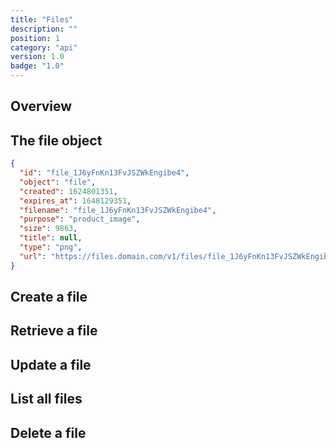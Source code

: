 ```yaml
---
title: "Files"
description: ""
position: 1
category: "api"
version: 1.0
badge: "1.0"
---
```


## Overview

## The file object

<code-block active>

```json
{
  "id": "file_1J6yFnKn13FvJSZWkEngibe4",
  "object": "file",
  "created": 1624801351,
  "expires_at": 1648129351,
  "filename": "file_1J6yFnKn13FvJSZWkEngibe4",
  "purpose": "product_image",
  "size": 9863,
  "title": null,
  "type": "png",
  "url": "https://files.domain.com/v1/files/file_1J6yFnKn13FvJSZWkEngibe4"
}
```

</code-block>

## Create a file

## Retrieve a file

## Update a file

## List all files

## Delete a file
